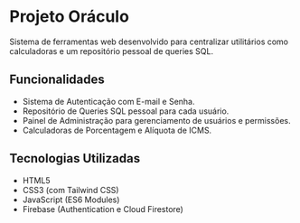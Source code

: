 # Projeto Oráculo

Sistema de ferramentas web desenvolvido para centralizar utilitários como calculadoras e um repositório pessoal de queries SQL.

## Funcionalidades
- Sistema de Autenticação com E-mail e Senha.
- Repositório de Queries SQL pessoal para cada usuário.
- Painel de Administração para gerenciamento de usuários e permissões.
- Calculadoras de Porcentagem e Alíquota de ICMS.

## Tecnologias Utilizadas
- HTML5
- CSS3 (com Tailwind CSS)
- JavaScript (ES6 Modules)
- Firebase (Authentication e Cloud Firestore)